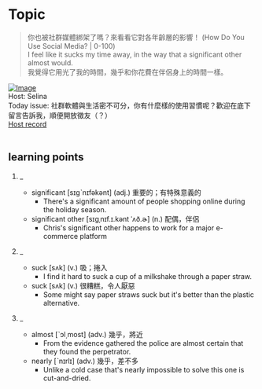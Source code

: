 # Topic

> 你也被社群媒體綁架了嗎？來看看它對各年齡層的影響！ (How Do You Use Social Media? | 0-100) <br>
> I feel like it sucks my time away, in the way that a significant other almost would. <br>
> 我覺得它用光了我的時間，幾乎和你花費在伴侶身上的時間一樣。 <br>

[![Image](https://thumbnail.voicetube.com/w/1280/h/720/HVQGYANFRsc.jpg)](https://www.youtube.com/embed/HVQGYANFRsc?rel=0&showinfo=0&cc_load_policy=0&controls=1&autoplay=1&iv_load_policy=3&playsinline=1&wmode=transparent&start=115&end=121&enablejsapi=1&origin=https://tw.voicetube.com&widgetid=1)<br>
Host: Selina
<br>Today issue: 社群軟體與生活密不可分，你有什麼樣的使用習慣呢？歡迎在底下留言告訴我，順便開放徵友（？）
<br>
[Host record](https://cdn.voicetube.com/everyday_records/4866/1606291889.mp3)
<br><br>
## learning points
1. _
	* significant [​sɪgˋnɪfəkənt​] (adj.) 重要的；有特殊意義的
		- There's a significant amount of people shopping online during the holiday season.
	* significant other [sɪɡˌnɪf.ɪ.kənt ˈʌð.ɚ] (n.) 配偶，伴侶
		- Chris's significant other happens to work for a major e-commerce platform

2. _
	* suck [sʌk] (v.) 吸；捲入
		-  I find it hard to suck a cup of a milkshake through a paper straw.
	* suck [sʌk] (v.) 很糟糕，令人厭惡
		- Some might say paper straws suck but it's better than the plastic alternative.

3. _
	* almost [​ˋɔl͵most] (adv.) 幾乎，將近
		- From the evidence gathered the police are almost certain that they found the perpetrator.
	* nearly [ˋnɪrlɪ​] (adv.) 幾乎，差不多
		- Unlike a cold case that's nearly impossible to solve this one is cut-and-dried.
